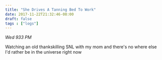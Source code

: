 ```yaml
---
title: "She Drives A Tanning Bed To Work"
date: 2017-11-22T21:32:46-08:00
draft: false
tags : ["logs"]
---
```


*Wed 933 PM*

Watching an old thankskilling SNL with my mom and there's no where else I'd rather be in the universe right now
